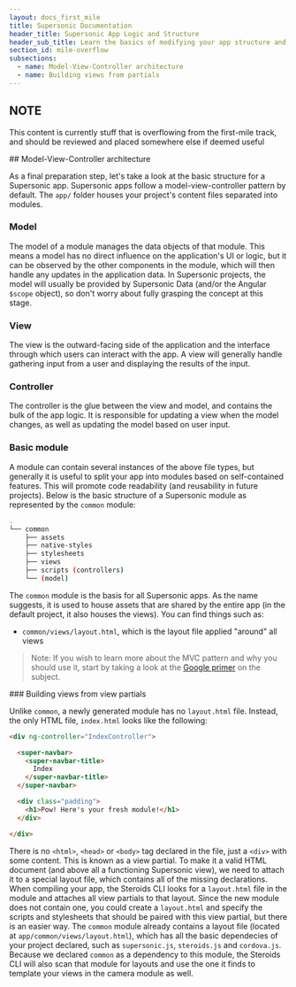 ```yaml
---
layout: docs_first_mile
title: Supersonic Documentation
header_title: Supersonic App Logic and Structure
header_sub_title: Learn the basics of modifying your app structure and logic
section_id: mile-overflow
subsections:
  - name: Model-View-Controller architecture
  - name: Building views from partials
---
```


## NOTE

This content is currently stuff that is overflowing from the first-mile track, and should be reviewed and placed somewhere else if deemed useful


<section class="docs-section" id="model-view-controller-architecture">
## Model-View-Controller architecture

As a final preparation step, let's take a look at the basic structure for a Supersonic app. Supersonic apps follow a model-view-controller pattern by default. The `app/` folder houses your project's content files separated into modules.

### Model
The model of a module manages the data objects of that module. This means a model has no direct influence on the application's UI or logic, but it can be observed by the other components in the module, which will then handle any updates in the application data. In Supersonic projects, the model will usually be provided by Supersonic Data (and/or the Angular `$scope` object), so don't worry about fully grasping the concept at this stage.

### View
The view is the outward-facing side of the application and the interface through which users can interact with the app. A view will generally handle gathering input from a user and displaying the results of the input.

### Controller
The controller is the glue between the view and model, and contains the bulk of the app logic. It is responsible for updating a view when the model changes, as well as updating the model based on user input.

### Basic module
A module can contain several instances of the above file types, but generally it is useful to split your app into modules based on self-contained features. This will promote code readability (and reusability in future projects). Below is the basic structure of a Supersonic module as represented by the `common` module:

```bash
.
└── common
    ├── assets
    ├── native-styles
    ├── stylesheets
    ├── views
    ├── scripts (controllers)
    └── (model)
```

The `common` module is the basis for all Supersonic apps. As the name suggests, it is used to house assets that are shared by the entire app (in the default project, it also houses the views). You can find things such as:

 - `common/views/layout.html`, which is the layout file applied "around" all views

>Note: If you wish to learn more about the MVC pattern and why you should use it, start by taking a look at the [Google primer](https://developer.chrome.com/apps/app_frameworks) on the subject.

</section>
<section class="docs-section" id="building-views-from-partials">
### Building views from view partials

Unlike `common`, a newly generated module has no `layout.html` file. Instead, the only HTML file, `index.html` looks like the following:

```html
<div ng-controller="IndexController">

  <super-navbar>
    <super-navbar-title>
      Index
    </super-navbar-title>
  </super-navbar>

  <div class="padding">
    <h1>Pow! Here's your fresh module!</h1>
  </div>

</div>
```
There is no `<html>`, `<head>` or `<body>` tag declared in the file, just a `<div>` with some content. This is known as a view partial. To make it a valid HTML document (and above all a functioning Supersonic view), we need to attach it to a special layout file, which contains all of the missing declarations. When compiling your app, the Steroids CLI looks for a `layout.html` file in the module and attaches all view partials to that layout. Since the new module does not contain one, you could create a `layout.html` and specify the scripts and stylesheets that should be paired with this view partial, but there is an easier way. The `common` module already contains a layout file (located at `app/common/views/layout.html`), which has all the basic dependecies of your project declared, such as `supersonic.js`, `steroids.js` and `cordova.js`. Because we declared `common` as a dependency to this module, the Steroids CLI will also scan that module for layouts and use the one it finds to template your views in the camera module as well.
</section>